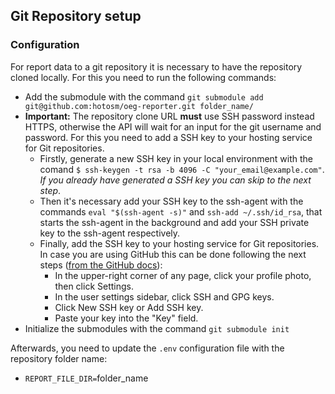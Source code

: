 ## Git Repository setup

### Configuration

For report data to a git repository it is necessary to have the repository cloned locally. For this you need to run the following commands:
- Add the submodule with the command `git submodule add git@github.com:hotosm/oeg-reporter.git folder_name/` 
- **Important:** The repository clone URL __must__ use SSH password instead HTTPS, otherwise the API will wait for an input for the git username and password. For this you need to add a SSH key to your hosting service for Git repositories. 
    - Firstly, generate a new SSH key in your local environment with the comand `$ ssh-keygen -t rsa -b 4096 -C "your_email@example.com"`. _If you already have generated a SSH key you can skip to the next step_.
    - Then it's necessary add your SSH key to the ssh-agent with the commands `eval "$(ssh-agent -s)"` and `ssh-add ~/.ssh/id_rsa`, that starts the ssh-agent in the background and add your SSH private key to the ssh-agent respectively.
    - Finally, add the SSH key to your hosting service for Git repositories. In case you are using GitHub this can be done following the next steps ([from the GitHub docs](https://docs.github.com/en/github/authenticating-to-github/adding-a-new-ssh-key-to-your-github-account)):
        - In the upper-right corner of any page, click your profile photo, then click Settings.
        - In the user settings sidebar, click SSH and GPG keys. 
        - Click New SSH key or Add SSH key. 
        - Paste your key into the "Key" field. 
- Initialize the submodules with the command `git submodule init`

Afterwards, you need to update the `.env` configuration file with the repository folder name:
- `REPORT_FILE_DIR=`folder_name
